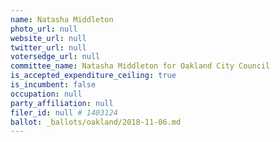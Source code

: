 ```yaml
---
name: Natasha Middleton
photo_url: null
website_url: null
twitter_url: null
votersedge_url: null
committee_name: Natasha Middleton for Oakland City Council
is_accepted_expenditure_ceiling: true
is_incumbent: false
occupation: null
party_affiliation: null
filer_id: null # 1403124
ballot: _ballots/oakland/2018-11-06.md
---
```


